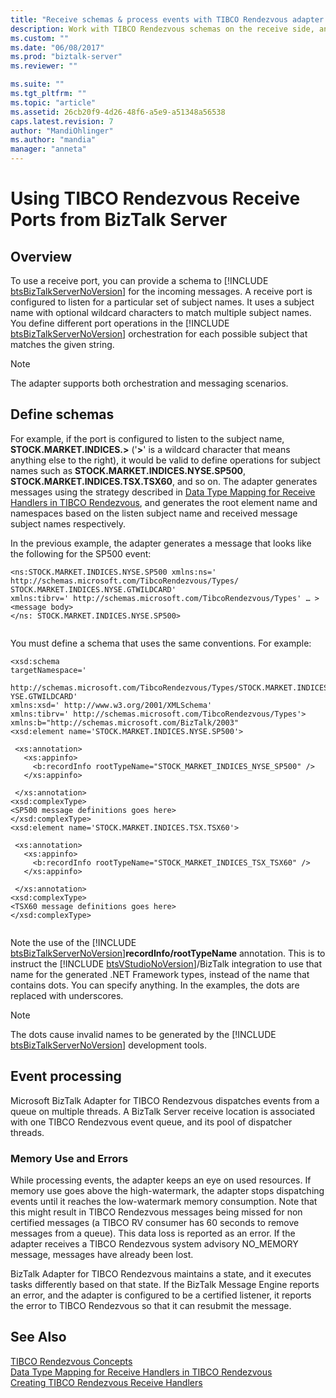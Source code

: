 ```yaml
---
title: "Receive schemas & process events with TIBCO Rendezvous adapter | Microsoft Docs"
description: Work with TIBCO Rendezvous schemas on the receive side, and event processing using the BizTalk Adapter for TIBCO Rendezvous in BizTalk
ms.custom: ""
ms.date: "06/08/2017"
ms.prod: "biztalk-server"
ms.reviewer: ""

ms.suite: ""
ms.tgt_pltfrm: ""
ms.topic: "article"
ms.assetid: 26cb20f9-4d26-48f6-a5e9-a51348a56538
caps.latest.revision: 7
author: "MandiOhlinger"
ms.author: "mandia"
manager: "anneta"
---
```

# Using TIBCO Rendezvous Receive Ports from BizTalk Server

## Overview
To use a receive port, you can provide a schema to [!INCLUDE [btsBizTalkServerNoVersion](../includes/btsbiztalkservernoversion-md.md)] for the incoming messages. A receive port is configured to listen for a particular set of subject names. It uses a subject name with optional wildcard characters to match multiple subject names. You define different port operations in the [!INCLUDE [btsBizTalkServerNoVersion](../includes/btsbiztalkservernoversion-md.md)] orchestration for each possible subject that matches the given string.  
  
> [!NOTE]
>  The adapter supports both orchestration and messaging scenarios.  
  
## Define schemas  
 For example, if the port is configured to listen to the subject name, **STOCK.MARKET.INDICES.>** ('**>**' is a wildcard character that means anything else to the right), it would be valid to define operations for subject names such as **STOCK.MARKET.INDICES.NYSE.SP500**, **STOCK.MARKET.INDICES.TSX.TSX60**, and so on. The adapter generates messages using the strategy described in [Data Type Mapping for Receive Handlers in TIBCO Rendezvous](../core/data-type-mapping-for-receive-handlers-in-tibco-rendezvous.md), and generates the root element name and namespaces based on the listen subject name and received message subject names respectively.  
  
 In the previous example, the adapter generates a message that looks like the following for the SP500 event:  
  
```  
<ns:STOCK.MARKET.INDICES.NYSE.SP500 xmlns:ns='   
http://schemas.microsoft.com/TibcoRendezvous/Types/  
STOCK.MARKET.INDICES.NYSE.GTWILDCARD'  
xmlns:tibrv=' http://schemas.microsoft.com/TibcoRendezvous/Types' … >  
<message body>  
</ns: STOCK.MARKET.INDICES.NYSE.SP500>  
  
```  
  
 You must define a schema that uses the same conventions. For example:  
  
```  
<xsd:schema  
targetNamespace='   
  
http://schemas.microsoft.com/TibcoRendezvous/Types/STOCK.MARKET.INDICES.N  
YSE.GTWILDCARD'  
xmlns:xsd=' http://www.w3.org/2001/XMLSchema'  
xmlns:tibrv=' http://schemas.microsoft.com/TibcoRendezvous/Types'>  
xmlns:b="http://schemas.microsoft.com/BizTalk/2003"  
<xsd:element name='STOCK.MARKET.INDICES.NYSE.SP500'>  
  
 <xs:annotation>  
   <xs:appinfo>  
     <b:recordInfo rootTypeName="STOCK_MARKET_INDICES_NYSE_SP500" />  
   </xs:appinfo>  
  
 </xs:annotation>  
<xsd:complexType>  
<SP500 message definitions goes here>  
</xsd:complexType>  
<xsd:element name='STOCK.MARKET.INDICES.TSX.TSX60'>  
  
 <xs:annotation>  
   <xs:appinfo>  
     <b:recordInfo rootTypeName="STOCK_MARKET_INDICES_TSX_TSX60" />  
   </xs:appinfo>  
  
 </xs:annotation>  
<xsd:complexType>  
<TSX60 message definitions goes here>  
</xsd:complexType>  
  
```  
  
 Note the use of the [!INCLUDE [btsBizTalkServerNoVersion](../includes/btsbiztalkservernoversion-md.md)]<strong>recordInfo/rootTypeName</strong> annotation. This is to instruct the [!INCLUDE [btsVStudioNoVersion](../includes/btsvstudionoversion-md.md)]/BizTalk integration to use that name for the generated .NET Framework types, instead of the name that contains dots. You can specify anything. In the examples, the dots are replaced with underscores.  
  
> [!NOTE]
>  The dots cause invalid names to be generated by the [!INCLUDE [btsBizTalkServerNoVersion](../includes/btsbiztalkservernoversion-md.md)] development tools.  

## Event processing
Microsoft BizTalk Adapter for TIBCO Rendezvous dispatches events from a queue on multiple threads. A BizTalk Server receive location is associated with one TIBCO Rendezvous event queue, and its pool of dispatcher threads.  
  
### Memory Use and Errors  
 While processing events, the adapter keeps an eye on used resources. If memory use goes above the high-watermark, the adapter stops dispatching events until it reaches the low-watermark memory consumption. Note that this might result in TIBCO Rendezvous messages being missed for non certified messages (a TIBCO RV consumer has 60 seconds to remove messages from a queue). This data loss is reported as an error. If the adapter receives a TIBCO Rendezvous system advisory NO_MEMORY message, messages have already been lost.  
  
 BizTalk Adapter for TIBCO Rendezvous maintains a state, and it executes tasks differently based on that state. If the BizTalk Message Engine reports an error, and the adapter is configured to be a certified listener, it reports the error to TIBCO Rendezvous so that it can resubmit the message.  
  
## See Also  
 [TIBCO Rendezvous Concepts](../core/tibco-rendezvous-concepts.md)   
 [Data Type Mapping for Receive Handlers in TIBCO Rendezvous](../core/data-type-mapping-for-receive-handlers-in-tibco-rendezvous.md)   
 [Creating TIBCO Rendezvous Receive Handlers](../core/creating-tibco-rendezvous-receive-handlers.md)